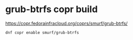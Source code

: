 # grub-btrfs copr build

https://copr.fedorainfracloud.org/coprs/smurf/grub-btrfs/

```
dnf copr enable smurf/grub-btrfs
```
